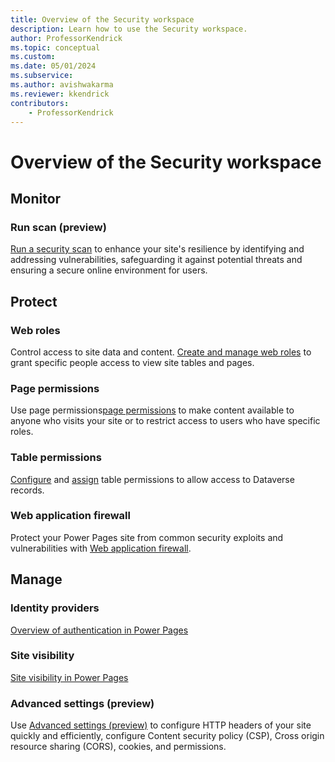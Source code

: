 ```yaml
---
title: Overview of the Security workspace
description: Learn how to use the Security workspace.
author: ProfessorKendrick
ms.topic: conceptual
ms.custom: 
ms.date: 05/01/2024
ms.subservice:
ms.author: avishwakarma
ms.reviewer: kkendrick
contributors:
    - ProfessorKendrick
---
```

# Overview of the Security workspace

## Monitor

### Run scan (preview)

[Run a security scan](../security/security-scan.md) to enhance your site's resilience by identifying and addressing vulnerabilities, safeguarding it against potential threats and ensuring a secure online environment for users.

## Protect

### Web roles 

Control access to site data and content. [Create and manage web roles](../security/create-web-roles.md) to grant specific people access to view site tables and pages.

### Page permissions

Use page permissions[page permissions](../security/page-security.md) to make content available to anyone who visits your site or to restrict access to users who have specific roles.

### Table permissions

[Configure](../security/table-permissions.md) and [assign](../security/assign-table-permissions.md) table permissions to allow access to Dataverse records.

### Web application firewall

Protect your Power Pages site from common security exploits and vulnerabilities with [Web application firewall](../security/web-application-firewall.md).

## Manage

### Identity providers

[Overview of authentication in Power Pages](../security/authentication/index.md)

### Site visibility

[Site visibility in Power Pages](../security/site-visibility.md)

### Advanced settings (preview)

Use [Advanced settings (preview)](../security/advanced-settings.md) to configure  HTTP headers of your site quickly and efficiently, configure Content security policy (CSP), Cross origin resource sharing (CORS), cookies, and permissions.

